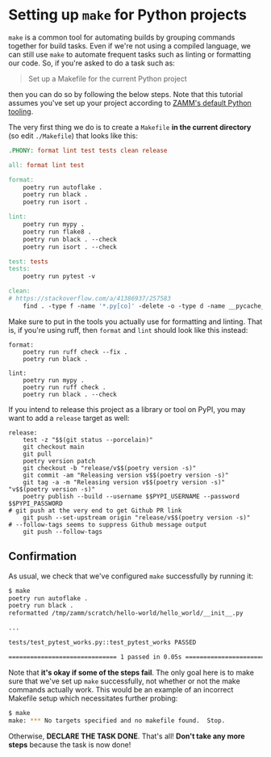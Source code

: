 # Setting up `make` for Python projects

`make` is a common tool for automating builds by grouping commands together for build tasks. Even if we're not using a compiled language, we can still use `make` to automate frequent tasks such as linting or formatting our code. So, if you're asked to do a task such as:

> Set up a Makefile for the current Python project

then you can do so by following the below steps. Note that this tutorial assumes you've set up your project according to [ZAMM's default Python tooling](/zamm/resources/tutorials/setup/tools/default.md).

The very first thing we do is to create a `Makefile` **in the current directory** (so edit `./Makefile`) that looks like this:

```Makefile
.PHONY: format lint test tests clean release

all: format lint test

format:
	poetry run autoflake .
	poetry run black .
	poetry run isort .

lint:
	poetry run mypy .
	poetry run flake8 .
	poetry run black . --check
	poetry run isort . --check

test: tests
tests:
	poetry run pytest -v

clean:
# https://stackoverflow.com/a/41386937/257583
	find . -type f -name '*.py[co]' -delete -o -type d -name __pycache__ -delete
```

Make sure to put in the tools you actually use for formatting and linting. That is, if you're using ruff, then `format` and `lint` should look like this instead:

```
format:
	poetry run ruff check --fix .
	poetry run black .

lint:
	poetry run mypy .
	poetry run ruff check .
	poetry run black . --check
```

If you intend to release this project as a library or tool on PyPI, you may want to add a `release` target as well:

```Makeefile
release:
	test -z "$$(git status --porcelain)"
	git checkout main
	git pull
	poetry version patch
	git checkout -b "release/v$$(poetry version -s)"
	git commit -am "Releasing version v$$(poetry version -s)"
	git tag -a -m "Releasing version v$$(poetry version -s)" "v$$(poetry version -s)"
	poetry publish --build --username $$PYPI_USERNAME --password $$PYPI_PASSWORD
# git push at the very end to get Github PR link
	git push --set-upstream origin "release/v$$(poetry version -s)"
# --follow-tags seems to suppress Github message output
	git push --follow-tags
```

## Confirmation

As usual, we check that we've configured `make` successfully by running it:

```bash
$ make
poetry run autoflake .
poetry run black .
reformatted /tmp/zamm/scratch/hello-world/hello_world/__init__.py

...

tests/test_pytest_works.py::test_pytest_works PASSED                     [100%]

============================== 1 passed in 0.05s ===============================
```

Note that **it's okay if some of the steps fail**. The only goal here is to make sure that we've set up `make` successfully, not whether or not the make commands actually work. This would be an example of an incorrect Makefile setup which necessitates further probing:

```bash
$ make
make: *** No targets specified and no makefile found.  Stop.
```

Otherwise, **DECLARE THE TASK DONE**. That's all! **Don't take any more steps** because the task is now done!